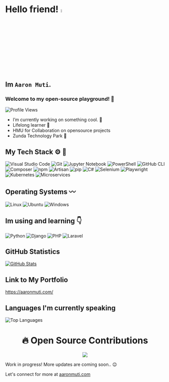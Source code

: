# Hello friend! <a href="https://www.gautamkrishnar.com/"><img src="https://media.giphy.com/media/hvRJCLFzcasrR4ia7z/giphy.gif" width="5%"></a> 

## Im `Aaron Muti`.

### Welcome to my open-source playground! :rocket:
![Profile Views](https://img.shields.io/badge/Profile%20Views-420-blue?logo=GitHub)

- I’m currently working on something cool. 🔭
- Lifelong learner 🌱 
- HMU for Collaboration on opensource projects
- Zunda Technology Park 🚀

## My Tech Stack ⚙️ 🧰
![Visual Studio Code](https://img.shields.io/badge/Visual%20Studio%20Code-007ACC?style=for-the-badge&logo=visual-studio-code&logoColor=white)  ![Git](https://img.shields.io/badge/Git-F05032?style=for-the-badge&logo=git&logoColor=white) ![Jupyter Notebook](https://img.shields.io/badge/jupyter-%23F37626.svg?style=for-the-badge&logo=jupyter&logoColor=white) ![PowerShell](https://img.shields.io/badge/PowerShell-5391FE?style=for-the-badge&logo=powershell&logoColor=white) ![GitHub CLI](https://img.shields.io/badge/GitHub%20CLI-181717?style=for-the-badge&logo=github&logoColor=white)
 ![Composer](https://img.shields.io/badge/Composer-885630?style=for-the-badge&logo=composer&logoColor=white) ![npm](https://img.shields.io/badge/npm-CB3837?style=for-the-badge&logo=npm&logoColor=white) ![Artisan](https://img.shields.io/badge/Artisan-FF2D20?style=for-the-badge&logo=laravel&logoColor=white) ![pip](https://img.shields.io/badge/pip-3775A9?style=for-the-badge&logo=pypi&logoColor=white) ![C#](https://img.shields.io/badge/C%23-239120?style=for-the-badge&logo=c-sharp&logoColor=white)
![Selenium](https://img.shields.io/badge/Selenium-43B02A?style=for-the-badge&logo=selenium&logoColor=white)
![Playwright](https://img.shields.io/badge/Playwright-2EAD33?style=for-the-badge&logo=playwright&logoColor=white)
![Kubernetes](https://img.shields.io/badge/Kubernetes-326CE5?style=for-the-badge&logo=kubernetes&logoColor=white)
![Microservices](https://img.shields.io/badge/Microservices-FF6F61?style=for-the-badge&logo=microgen&logoColor=white)



## Operating Systems 〰️
![Linux](https://img.shields.io/badge/linux-%23FCC624.svg?style=for-the-badge&logo=linux&logoColor=black) ![Ubuntu](https://img.shields.io/badge/Ubuntu-E95420?style=for-the-badge&logo=ubuntu&logoColor=white) ![Windows](https://img.shields.io/badge/Windows-0078D6?style=for-the-badge&logo=windows&logoColor=white)


## Im using and learning 👇 
![Python](https://img.shields.io/badge/Python-3776AB?style=for-the-badge&logo=python&logoColor=white) ![Django](https://img.shields.io/badge/django-%23092E20.svg?style=for-the-badge&logo=django&logoColor=white) 
![PHP](https://img.shields.io/badge/PHP-777BB4?style=for-the-badge&logo=php&logoColor=white) ![Laravel](https://img.shields.io/badge/laravel-%23FF2D20.svg?style=for-the-badge&logo=laravel&logoColor=white)  



 ## GitHub Statistics 
[![GitHub Stats](https://github-readme-stats.vercel.app/api?username=aaron-muti-420&show_icons=true&theme=radical)](https://github.com/aaron-muti-420/github-readme-stats)

## Link to My Portfolio
https://aaronmuti.com/

## Languages I'm currently speaking 

![Top Languages](https://github-readme-stats.vercel.app/api/top-langs/?username=aaron-muti-420&hide_progress=true)


<h1 align="center"> 🔥 Open Source Contributions </h1>
<p align="center">
  <a href="https://git.io/streak-stats" align="middle">
    <img src="https://github-readme-streak-stats.herokuapp.com/?user=aaron-muti-420">
  </a>
  <br>
</p>

Work in progress! More updates are coming soon.. 😉

Let's connect for more at [aaronmuti.com](https://aaronmuti.com) 
